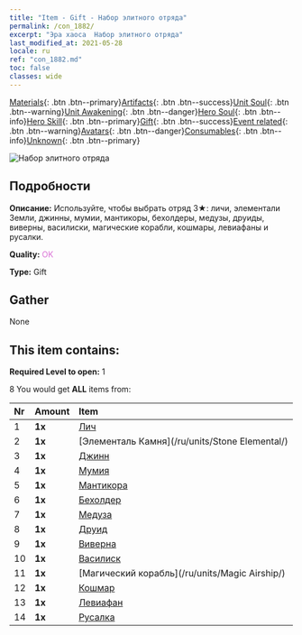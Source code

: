 ```yaml
---
title: "Item - Gift - Набор элитного отряда"
permalink: /con_1882/
excerpt: "Эра хаоса  Набор элитного отряда"
last_modified_at: 2021-05-28
locale: ru
ref: "con_1882.md"
toc: false
classes: wide
---
```

 [Materials](/ItemsRU/){: .btn .btn--primary}[Artifacts](/ItemsRU/Artifacts/){: .btn .btn--success}[Unit Soul](/ItemsRU/UnitSoul/){: .btn .btn--warning}[Unit Awakening](/ItemsRU/UnitAwakening/){: .btn .btn--danger}[Hero Soul](/ItemsRU/HeroSoul/){: .btn .btn--info}[Hero Skill](/ItemsRU/HeroSkill/){: .btn .btn--primary}[Gift](/ItemsRU/Gift/){: .btn .btn--success}[Event related](/ItemsRU/Events/){: .btn .btn--warning}[Avatars](/ItemsRU/Avatars/){: .btn .btn--danger}[Consumables](/ItemsRU/Consumables/){: .btn .btn--info}[Unknown](/ItemsRU/Unknown/){: .btn .btn--primary}

 ![Набор элитного отряда](/images/t/i_907054.png)

## Подробности
 **Описание:** Используйте, чтобы выбрать отряд 3★: личи, элементали Земли, джинны, мумии, мантикоры, бехолдеры, медузы, друиды, виверны, василиски, магические корабли, кошмары, левиафаны и русалки.

 **Quality:** <span style="color: #DA70D6">OK</span>

 **Type:** Gift

## Gather

  None

## This item contains:

 **Required Level to open:** 1

 8 You would get **ALL** items  from:

  | Nr | Amount |     Item    |
  |:---|:-------|:------------|
  | 1 |  **1x** | [Лич](/ru/units/Lich/) |  | 
  | 2 |  **1x** | [Элементаль Камня](/ru/units/Stone Elemental/) |  | 
  | 3 |  **1x** | [Джинн](/ru/units/Genie/) |  | 
  | 4 |  **1x** | [Мумия](/ru/units/Mummy/) |  | 
  | 5 |  **1x** | [Мантикора](/ru/units/Manticore/) |  | 
  | 6 |  **1x** | [Бехолдер](/ru/units/Beholder/) |  | 
  | 7 |  **1x** | [Медуза](/ru/units/Medusa/) |  | 
  | 8 |  **1x** | [Друид](/ru/units/Druid/) |  | 
  | 9 |  **1x** | [Виверна](/ru/units/Wyvern/) |  | 
  | 10 |  **1x** | [Василиск](/ru/units/Basilisk/) |  | 
  | 11 |  **1x** | [Магический корабль](/ru/units/Magic Airship/) |  | 
  | 12 |  **1x** | [Кошмар](/ru/units/Nightmare/) |  | 
  | 13 |  **1x** | [Левиафан](/ru/units/Revyaratan/) |  | 
  | 14 |  **1x** | [Русалка](/ru/units/Mermaid/) |  | 
